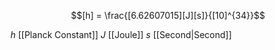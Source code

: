 
$$[h] = \frac{[6.62607015][J][s]}{[10]^{34}}$$

$h$ [[Planck Constant]]
$J$ [[Joule]]
$s$ [[Second|Second]]